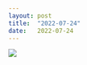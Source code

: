```yaml
---
layout: post
title:  "2022-07-24"
date:   2022-07-24
---
```


![]({{site.baseurl}}/assets/lazy/2022-07-24--12-03-45.jpeg)
